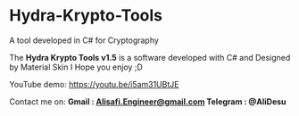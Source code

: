 # Hydra-Krypto-Tools
A tool developed in C# for Cryptography 

The **Hydra Krypto Tools v1.5** is a software developed with C# and Designed by Material Skin
I Hope you enjoy ;D

YouTube demo: https://youtu.be/i5am31UBtJE

Contact me on:
**Gmail : Alisafi.Engineer@gmail.com
Telegram : @AliDesu**
